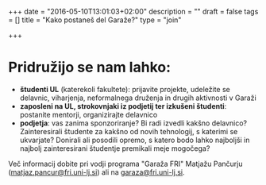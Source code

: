 +++
date = "2016-05-10T13:01:03+02:00"
description = ""
draft = false
tags = []
title = "Kako postaneš del Garaže?"
type = "join"

+++

# Pridružijo se nam lahko:

- **študenti UL** (katerekoli fakultete): prijavite projekte, udeležite se delavnic, 
viharjenja, neformalnega druženja in drugih aktivnosti v Garaži
- **zaposleni na UL, strokovnjaki iz podjetij ter izkušeni študenti**: postanite mentorji, 
organizirajte delavnico
- **podjetja**: vas zanima sponzoriranje? Bi radi izvedli kakšno delavnico? 
Zainteresirali študente za kakšno od novih tehnologij, s katerimi se ukvarjate? 
Donirali ali posodili opremo, s katero bodo lahko najboljši in najbolj zainteresirani 
študentje premikali meje mogočega?


Več informacij dobite pri vodji programa "Garaža FRI" Matjažu Pančurju 
(matjaz.pancur@fri.uni-lj.si) ali na garaza@fri.uni-lj.si.

